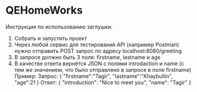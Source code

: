 # QEHomeWorks

Инструкция по использованию заглушки:
1) Собрать и запустить проект
2) Через любой сервис для тестирования API (например Postman) нужно отправить POST запрос по адресу localhost:8080/greeting
3) В запросе должно быть 3 поля: firstname, lastname и age
4) В качестве ответа вернётся JSON с полями introdaction и name (с тем же значением, что было отправлено в запросе в поле firstname)
Пример: 
  Запрос: 
    {
      "firstname":"Tagir",
      "lastname":"Khaybullin",
      "age":21
    }
  Ответ:
    {
    "introduction": "Nice to meet you",
    "name": "Tagir"
    }
